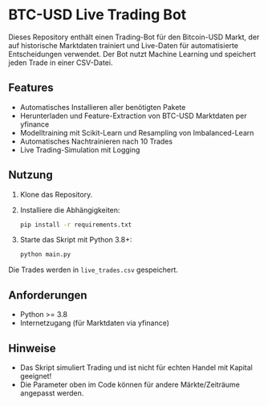# BTC-USD Live Trading Bot

Dieses Repository enthält einen Trading-Bot für den Bitcoin-USD Markt, der auf historische Marktdaten trainiert und Live-Daten für automatisierte Entscheidungen verwendet. Der Bot nutzt Machine Learning und speichert jeden Trade in einer CSV-Datei.

## Features

- Automatisches Installieren aller benötigten Pakete
- Herunterladen und Feature-Extraction von BTC-USD Marktdaten per yfinance
- Modelltraining mit Scikit-Learn und Resampling von Imbalanced-Learn
- Automatisches Nachtrainieren nach 10 Trades
- Live Trading-Simulation mit Logging

## Nutzung

1. Klone das Repository.
2. Installiere die Abhängigkeiten:

   ```bash
   pip install -r requirements.txt
   ```

3. Starte das Skript mit Python 3.8+:

   ```bash
   python main.py
   ```

Die Trades werden in `live_trades.csv` gespeichert.

## Anforderungen

- Python >= 3.8
- Internetzugang (für Marktdaten via yfinance)

## Hinweise

- Das Skript simuliert Trading und ist nicht für echten Handel mit Kapital geeignet!
- Die Parameter oben im Code können für andere Märkte/Zeiträume angepasst werden.
